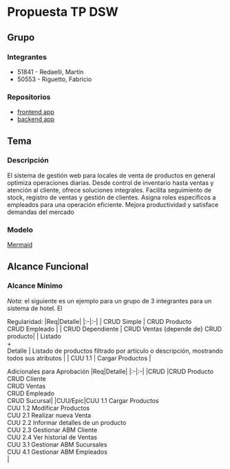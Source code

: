 # Propuesta TP DSW

## Grupo
### Integrantes
* 51841 - Redaelli, Martín
* 50553 - Riguetto, Fabricio

### Repositorios
* [frontend app](https://github.com/Fabririguetto/Frontend-dsw.git)
* [backend app](https://github.com/Fabririguetto/Backend-dsw.git)

## Tema
### Descripción
El sistema de gestión web para locales de venta de productos en general optimiza operaciones diarias. Desde control de inventario hasta ventas y atención al cliente, ofrece soluciones integrales. Facilita seguimiento de stock, registro de ventas y gestión de clientes. Asigna roles específicos a empleados para una operación eficiente. Mejora productividad y satisface demandas del mercado

### Modelo
[Mermaid](https://www.mermaidchart.com/raw/141be040-305b-48e5-8d57-aeadefcfd581?theme=dark&version=v0.1&format=svg)

## Alcance Funcional 

### Alcance Mínimo

*Nota*: el siguiente es un ejemplo para un grupo de 3 integrantes para un sistema de hotel. El 

Regularidad:
|Req|Detalle|
|:-|:-|
| CRUD Simple | CRUD Producto<br>CRUD Empleado |
| CRUD Dependiente | CRUD Ventas {depende de} CRUD producto|
| Listado<br>+<br>Detalle | Listado de productos filtrado por artículo o descripción, mostrando todos sus atributos |
| CUU 1.1 | Cargar Productos |


Adicionales para Aprobación
|Req|Detalle|
|:-|:-|
|CRUD |CRUD Producto<br>CRUD Cliente<br>CRUD Ventas<br>CRUD Empleado<br>CRUD Sucursal|
|CUU/Epic|CUU 1.1 Cargar Productos<br>CUU 1.2 Modificar Productos<br>CUU 2.1 Realizar nueva Venta<br>CUU 2.2 Informar detalles de un producto<br>CUU 2.3 Gestionar ABM Cliente<br>CUU 2.4 Ver historial de Ventas<br>CUU 3.1 Gestionar ABM Sucursales<br>CUU 4.1 Gestionar ABM Empleados<br>|
